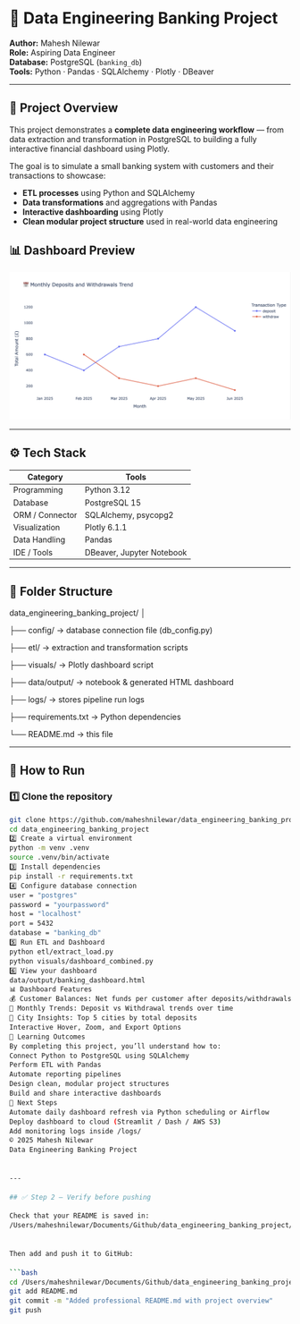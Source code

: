# 🏦 Data Engineering Banking Project  

**Author:** Mahesh Nilewar  
**Role:** Aspiring Data Engineer  
**Database:** PostgreSQL (`banking_db`)  
**Tools:** Python · Pandas · SQLAlchemy · Plotly · DBeaver  

---

## 📘 Project Overview
This project demonstrates a **complete data engineering workflow** — from data extraction and transformation in PostgreSQL to building a fully interactive financial dashboard using Plotly.

The goal is to simulate a small banking system with customers and their transactions to showcase:
- **ETL processes** using Python and SQLAlchemy  
- **Data transformations** and aggregations with Pandas  
- **Interactive dashboarding** using Plotly  
- **Clean modular project structure** used in real-world data engineering

## 📊 Dashboard Preview
![Banking Dashboard](data/output/dashboard_preview.png)


---

## ⚙️ Tech Stack
| Category | Tools |
|-----------|--------|
| Programming | Python 3.12 |
| Database | PostgreSQL 15 |
| ORM / Connector | SQLAlchemy, psycopg2 |
| Visualization | Plotly 6.1.1 |
| Data Handling | Pandas |
| IDE / Tools | DBeaver, Jupyter Notebook |

---

## 📁 Folder Structure
data_engineering_banking_project/
│

├── config/ → database connection file (db_config.py)

├── etl/ → extraction and transformation scripts

├── visuals/ → Plotly dashboard script

├── data/output/ → notebook & generated HTML dashboard

├── logs/ → stores pipeline run logs

├── requirements.txt → Python dependencies

└── README.md → this file


---

## 🚀 How to Run

### 1️⃣ Clone the repository
```bash
git clone https://github.com/maheshnilewar/data_engineering_banking_project.git
cd data_engineering_banking_project
2️⃣ Create a virtual environment
python -m venv .venv
source .venv/bin/activate
3️⃣ Install dependencies
pip install -r requirements.txt
4️⃣ Configure database connection
user = "postgres"
password = "yourpassword"
host = "localhost"
port = 5432
database = "banking_db"
5️⃣ Run ETL and Dashboard
python etl/extract_load.py
python visuals/dashboard_combined.py
6️⃣ View your dashboard
data/output/banking_dashboard.html
📊 Dashboard Features
💰 Customer Balances: Net funds per customer after deposits/withdrawals
📅 Monthly Trends: Deposit vs Withdrawal trends over time
🌆 City Insights: Top 5 cities by total deposits
Interactive Hover, Zoom, and Export Options
🧠 Learning Outcomes
By completing this project, you’ll understand how to:
Connect Python to PostgreSQL using SQLAlchemy
Perform ETL with Pandas
Automate reporting pipelines
Design clean, modular project structures
Build and share interactive dashboards
🏁 Next Steps
Automate daily dashboard refresh via Python scheduling or Airflow
Deploy dashboard to cloud (Streamlit / Dash / AWS S3)
Add monitoring logs inside /logs/
© 2025 Mahesh Nilewar
Data Engineering Banking Project


---

## ✅ Step 2 — Verify before pushing

Check that your README is saved in:
/Users/maheshnilewar/Documents/Github/data_engineering_banking_project/README.md


Then add and push it to GitHub:

```bash
cd /Users/maheshnilewar/Documents/Github/data_engineering_banking_project
git add README.md
git commit -m "Added professional README.md with project overview"
git push

